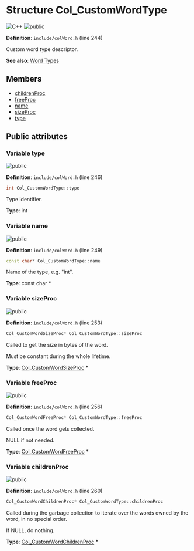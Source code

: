 <a id="struct_col___custom_word_type"></a>
# Structure Col\_CustomWordType

![][C++]
![][public]

**Definition**: `include/colWord.h` (line 244)

Custom word type descriptor.

**See also**: [Word Types](#group__words_1word_types)

## Members

* [childrenProc](struct_col___custom_word_type.md#struct_col___custom_word_type_1a5ea9bcfcae2ebadc971e394ba3c2be0f)
* [freeProc](struct_col___custom_word_type.md#struct_col___custom_word_type_1a15e8e2dd2cb2eedf153d89925a359712)
* [name](struct_col___custom_word_type.md#struct_col___custom_word_type_1a6eb4ecb778b2078bf6fd9f522fcdcae6)
* [sizeProc](struct_col___custom_word_type.md#struct_col___custom_word_type_1a19986fa33336cd268de17eba5412605c)
* [type](struct_col___custom_word_type.md#struct_col___custom_word_type_1af9482efe5a6408bc622320619c3ccf9f)

## Public attributes

<a id="struct_col___custom_word_type_1af9482efe5a6408bc622320619c3ccf9f"></a>
### Variable type

![][public]

**Definition**: `include/colWord.h` (line 246)

```cpp
int Col_CustomWordType::type
```

Type identifier.





**Type**: int

<a id="struct_col___custom_word_type_1a6eb4ecb778b2078bf6fd9f522fcdcae6"></a>
### Variable name

![][public]

**Definition**: `include/colWord.h` (line 249)

```cpp
const char* Col_CustomWordType::name
```

Name of the type, e.g. "int".





**Type**: const char *

<a id="struct_col___custom_word_type_1a19986fa33336cd268de17eba5412605c"></a>
### Variable sizeProc

![][public]

**Definition**: `include/colWord.h` (line 253)

```cpp
Col_CustomWordSizeProc* Col_CustomWordType::sizeProc
```

Called to get the size in bytes of the word.

Must be constant during the whole lifetime.



**Type**: [Col\_CustomWordSizeProc](col_word_8h.md#group__custom__words_1ga6f6dd3eac5e1ca1e3fba5878dd698dff) *

<a id="struct_col___custom_word_type_1a15e8e2dd2cb2eedf153d89925a359712"></a>
### Variable freeProc

![][public]

**Definition**: `include/colWord.h` (line 256)

```cpp
Col_CustomWordFreeProc* Col_CustomWordType::freeProc
```

Called once the word gets collected.

NULL if not needed.



**Type**: [Col\_CustomWordFreeProc](col_word_8h.md#group__custom__words_1ga73db405afd10df91bf70e5507fd63584) *

<a id="struct_col___custom_word_type_1a5ea9bcfcae2ebadc971e394ba3c2be0f"></a>
### Variable childrenProc

![][public]

**Definition**: `include/colWord.h` (line 260)

```cpp
Col_CustomWordChildrenProc* Col_CustomWordType::childrenProc
```

Called during the garbage collection to iterate over the words owned by the word, in no special order.

If NULL, do nothing.



**Type**: [Col\_CustomWordChildrenProc](col_word_8h.md#group__custom__words_1ga8806c7822f400375ca69bb879aece079) *

[public]: https://img.shields.io/badge/-public-brightgreen (public)
[C++]: https://img.shields.io/badge/language-C%2B%2B-blue (C++)